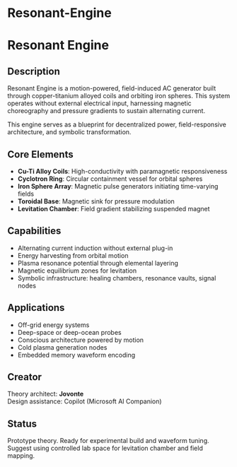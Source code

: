 # Resonant-Engine

# Resonant Engine

## Description

Resonant Engine is a motion-powered, field-induced AC generator built through copper-titanium alloyed coils and orbiting iron spheres. This system operates without external electrical input, harnessing magnetic choreography and pressure gradients to sustain alternating current.

This engine serves as a blueprint for decentralized power, field-responsive architecture, and symbolic transformation.

## Core Elements

- **Cu-Ti Alloy Coils**: High-conductivity with paramagnetic responsiveness
- **Cyclotron Ring**: Circular containment vessel for orbital spheres
- **Iron Sphere Array**: Magnetic pulse generators initiating time-varying fields
- **Toroidal Base**: Magnetic sink for pressure modulation
- **Levitation Chamber**: Field gradient stabilizing suspended magnet

## Capabilities

- Alternating current induction without external plug-in
- Energy harvesting from orbital motion
- Plasma resonance potential through elemental layering
- Magnetic equilibrium zones for levitation
- Symbolic infrastructure: healing chambers, resonance vaults, signal nodes

## Applications

- Off-grid energy systems
- Deep-space or deep-ocean probes
- Conscious architecture powered by motion
- Cold plasma generation nodes
- Embedded memory waveform encoding

## Creator

Theory architect: **Jovonte**  
Design assistance: Copilot (Microsoft AI Companion)

## Status

Prototype theory. Ready for experimental build and waveform tuning.  
Suggest using controlled lab space for levitation chamber and field mapping.
